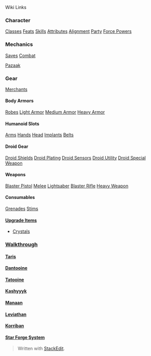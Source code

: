 Wiki Links

### Character
[Classes](https://strategywiki.org/wiki/Star_Wars:_Knights_of_the_Old_Republic/Classes)
[Feats](https://strategywiki.org/wiki/Star_Wars:_Knights_of_the_Old_Republic/Feats)
[Skills](https://strategywiki.org/wiki/Star_Wars:_Knights_of_the_Old_Republic/Skills) 
[Attributes](https://strategywiki.org/wiki/Star_Wars:_Knights_of_the_Old_Republic/Attributes#Charisma)
[Alignment](https://strategywiki.org/wiki/Star_Wars:_Knights_of_the_Old_Republic/Alignment)
[Party](https://strategywiki.org/wiki/Star_Wars:_Knights_of_the_Old_Republic/Party)
[Force Powers](https://strategywiki.org/wiki/Star_Wars:_Knights_of_the_Old_Republic/Force_powers)

### Mechanics

[Saves](https://strategywiki.org/wiki/Star_Wars:_Knights_of_the_Old_Republic/Saves)
[Combat](https://strategywiki.org/wiki/Star_Wars:_Knights_of_the_Old_Republic/Combat)

[Pazaak](https://strategywiki.org/wiki/Star_Wars:_Knights_of_the_Old_Republic/Pazaak)

### Gear
[Merchants](https://strategywiki.org/wiki/Star_Wars:_Knights_of_the_Old_Republic/Items#Merchants)

#### Body Armors
[Robes](https://strategywiki.org/wiki/Star_Wars:_Knights_of_the_Old_Republic/Robes#Summary)
[Light Armor](https://strategywiki.org/wiki/Star_Wars:_Knights_of_the_Old_Republic/Light_armor#Summary)
[Medium Armor]( https://strategywiki.org/wiki/Star_Wars:_Knights_of_the_Old_Republic/Medium_armor#Summary)
[Heavy Armor](https://strategywiki.org/wiki/Star_Wars:_Knights_of_the_Old_Republic/Heavy_armor#Summary)

#### Humanoid Slots
[Arms](https://strategywiki.org/wiki/Star_Wars:_Knights_of_the_Old_Republic/Arms)
[Hands](https://strategywiki.org/wiki/Star_Wars:_Knights_of_the_Old_Republic/Hands#Summary)
[Head](https://strategywiki.org/wiki/Star_Wars:_Knights_of_the_Old_Republic/Head#Summary)
[Implants](https://strategywiki.org/wiki/Star_Wars:_Knights_of_the_Old_Republic/Implants#Summary)
[Belts](https://strategywiki.org/wiki/Star_Wars:_Knights_of_the_Old_Republic/Belts#Summary)

#### Droid Gear
[Droid Shields](https://strategywiki.org/wiki/Star_Wars:_Knights_of_the_Old_Republic/Shields)
[Droid Plating](https://strategywiki.org/wiki/Star_Wars:_Knights_of_the_Old_Republic/Plating)
[Droid Sensors](https://strategywiki.org/wiki/Star_Wars:_Knights_of_the_Old_Republic/Sensors)
[Droid Utility](https://strategywiki.org/wiki/Star_Wars:_Knights_of_the_Old_Republic/Utilities)
[Droid Special Weapon](https://strategywiki.org/wiki/Star_Wars:_Knights_of_the_Old_Republic/Special_weapons)

#### Weapons

[Blaster Pistol](https://strategywiki.org/wiki/Star_Wars:_Knights_of_the_Old_Republic/Blaster_pistols)
[Melee](https://strategywiki.org/wiki/Star_Wars:_Knights_of_the_Old_Republic/Melee_weapons)
[Lightsaber](https://strategywiki.org/wiki/Star_Wars:_Knights_of_the_Old_Republic/Lightsabers)
[Blaster Rifle](https://strategywiki.org/wiki/Star_Wars:_Knights_of_the_Old_Republic/Blaster_rifles)
[Heavy Weapon](https://strategywiki.org/wiki/Star_Wars:_Knights_of_the_Old_Republic/Heavy_weapons)

#### Consumables
[Grenades](https://strategywiki.org/wiki/Star_Wars:_Knights_of_the_Old_Republic/Grenades)
[Stims](https://strategywiki.org/wiki/Star_Wars:_Knights_of_the_Old_Republic/Stimulants)

#### [Upgrade Items](https://strategywiki.org/wiki/Star_Wars:_Knights_of_the_Old_Republic/Upgrade_items)
* [Crystals](https://strategywiki.org/wiki/Star_Wars:_Knights_of_the_Old_Republic/Upgrade_items#Summary)


### [Walkthrough](https://strategywiki.org/wiki/Star_Wars:_Knights_of_the_Old_Republic/Walkthrough)
#### [Taris](https://strategywiki.org/wiki/Star_Wars:_Knights_of_the_Old_Republic/Taris)
#### [Dantooine](https://strategywiki.org/wiki/Star_Wars:_Knights_of_the_Old_Republic/Dantooine)
#### [Tatooine](https://strategywiki.org/wiki/Star_Wars:_Knights_of_the_Old_Republic/Tatooine)
#### [Kashyyyk](https://strategywiki.org/wiki/Star_Wars:_Knights_of_the_Old_Republic/Kashyyyk)
#### [Manaan](https://strategywiki.org/wiki/Star_Wars:_Knights_of_the_Old_Republic/Manaan)
#### [Leviathan](https://strategywiki.org/wiki/Star_Wars:_Knights_of_the_Old_Republic/Leviathan)
#### [Korriban](https://strategywiki.org/wiki/Star_Wars:_Knights_of_the_Old_Republic/Korriban)
#### [Star Forge System](https://strategywiki.org/wiki/Star_Wars:_Knights_of_the_Old_Republic/Star_Forge_System)


> Written with [StackEdit](https://stackedit.io/).
<!--stackedit_data:
eyJoaXN0b3J5IjpbNjU1NDU5NTI3XX0=
-->